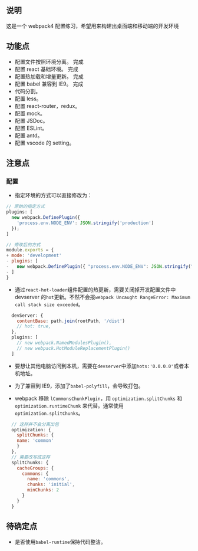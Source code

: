 ## 说明

这是一个 webpack4 配置练习，希望用来构建出桌面端和移动端的开发环境

## 功能点

- 配置文件按照环境分离。 完成
- 配置 react 基础环境。 完成
- 配置热加载和增量更新。 完成
- 配置 babel 兼容到 IE9。 完成
- 代码分割。
- 配置 less。
- 配置 react-router，redux。
- 配置 mock。
- 配置 JSDoc。
- 配置 ESLint。
- 配置 antd。
- 配置 vscode 的 setting。

## 注意点

### 配置

- 指定环境的方式可以直接修改为：

```javascript
// 原始的指定方式
plugins: [
  new webpack.DefinePlugin({
    'process.env.NODE_ENV': JSON.stringify('production')
  });
]

// 修改后的方式
module.exports = {
+ mode: 'development'
- plugins: [
-   new webpack.DefinePlugin({ "process.env.NODE_ENV": JSON.stringify("development") }),
- ]
}
```

- 通过`react-hot-loader`组件配置的热更新，需要关闭掉开发配置文件中 devserver 的`hot`更新。不然不会报`webpack Uncaught RangeError: Maximum call stack size exceeded`。

```javascript
  devServer: {
    contentBase: path.join(rootPath, '/dist')
    // hot: true,
  },
  plugins: [
    // new webpack.NamedModulesPlugin(),
    // new webpack.HotModuleReplacementPlugin()
  ]
```

- 要想让其他电脑访问到本机，需要在`devserver`中添加`hots:'0.0.0.0'`或者本机地址。

- 为了兼容到 IE9，添加了`babel-polyfill`，会导致打包。

- webpack 移除 `lCommonsChunkPlugin`，用 `optimization.splitChunks` 和 `optimization.runtimeChunk` 来代替。通常使用`optimization.splitChunks`。

```javascript
  // 这样并不会分离出包
  optimization: {
    splitChunks: {
    name: 'common'
    }
  },
  // 需要改写成这样
  splitChunks: {
    cacheGroups: {
      commons: {
        name: 'commons',
        chunks: 'initial',
        minChunks: 2
      }
    }
  }
```

## 待确定点

- 是否使用`babel-runtime`保持代码整洁。
